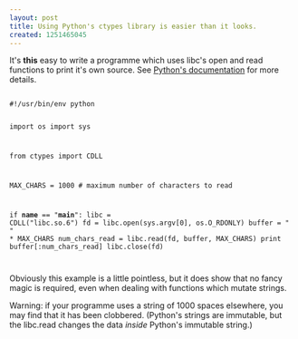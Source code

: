 ```yaml
--- 
layout: post
title: Using Python's ctypes library is easier than it looks.
created: 1251465045
---
```

It's <strong>this</strong> easy to write a programme which uses libc's open and read functions to print it's own source.   See <a href="http://docs.python.org/library/ctypes.html">Python's documentation</a> for more details.

<code type="python">
#!/usr/bin/env python

import os
import sys

from ctypes import CDLL

MAX_CHARS = 1000    # maximum number of characters to read

if __name__ == "__main__":
    libc = CDLL("libc.so.6")
    fd = libc.open(sys.argv[0], os.O_RDONLY)
    buffer = " " * MAX_CHARS
    num_chars_read = libc.read(fd, buffer, MAX_CHARS)
    print buffer[:num_chars_read]
    libc.close(fd)

</code>

Obviously this example is a little pointless, but it does show that no fancy magic is required, even when dealing with functions which mutate strings.

Warning: if your programme uses a string of 1000 spaces elsewhere, you may find that it has been clobbered.  (Python's strings are immutable, but the libc.read changes the data *inside* Python's immutable string.)
